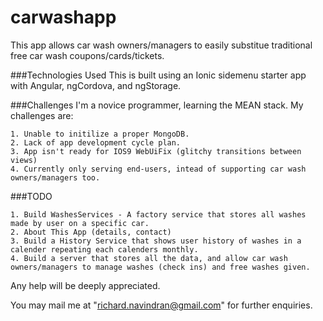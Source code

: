 # carwashapp
This app allows car wash owners/managers to easily substitue traditional free car wash coupons/cards/tickets.

###Technologies Used
This is built using an Ionic sidemenu starter app with Angular, ngCordova, and ngStorage.

###Challenges
I'm a novice programmer, learning the MEAN stack. My challenges are:
```
1. Unable to initilize a proper MongoDB.
2. Lack of app development cycle plan.
3. App isn't ready for IOS9 WebUiFix (glitchy transitions between views)
4. Currently only serving end-users, intead of supporting car wash owners/managers too.
```

###TODO
```
1. Build WashesServices - A factory service that stores all washes made by user on a specific car.
2. About This App (details, contact)
3. Build a History Service that shows user history of washes in a calender repeating each calenders monthly.
4. Build a server that stores all the data, and allow car wash owners/managers to manage washes (check ins) and free washes given.
```

Any help will be deeply appreciated.

You may mail me at "richard.navindran@gmail.com" for further enquiries.
